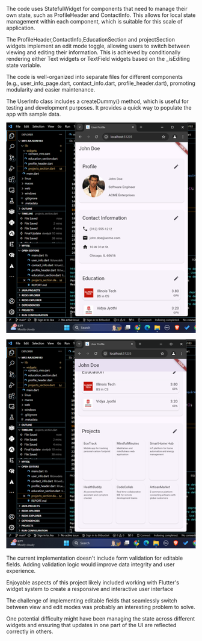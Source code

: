 
The code uses StatefulWidget for components that need to manage their own state, such as ProfileHeader and ContactInfo. This allows for local state management within each component, which is suitable for this scale of application.

The ProfileHeader,ContactInfo,EducationSection and projectSection widgets implement an edit mode toggle, allowing users to switch between viewing and editing their information. This is achieved by conditionally rendering either Text widgets or TextField widgets based on the _isEditing state variable.

The code is well-organized into separate files for different components (e.g., user_info_page.dart, contact_info.dart, profile_header.dart), promoting modularity and easier maintenance.

The UserInfo class includes a createDummy() method, which is useful for testing and development purposes. It provides a quick way to populate the app with sample data.

![alt text](image-2.png)

![alt text](image-3.png)

The current implementation doesn't include form validation for editable fields. Adding validation logic would improve data integrity and user experience.

Enjoyable aspects of this project likely included working with Flutter's widget system to create a responsive and interactive user interface

The challenge of implementing editable fields that seamlessly switch between view and edit modes was probably an interesting problem to solve.

One potential difficulty might have been managing the state across different widgets and ensuring that updates in one part of the UI are reflected correctly in others.